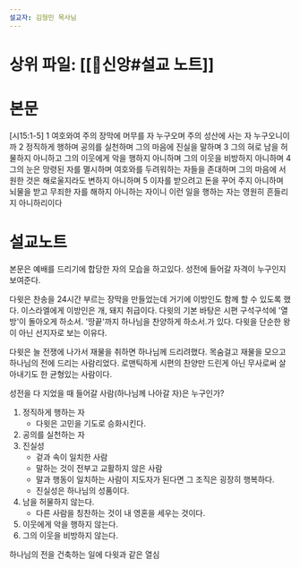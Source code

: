 ```yaml
---
설교자: 김형민 목사님
---
```

# 상위 파일: [[🧭신앙#설교 노트]]

# 본문
[시15:1-5]
1 여호와여 주의 장막에 머무를 자 누구오며 주의 성산에 사는 자 누구오니이까
2 정직하게 행하며 공의를 실천하며 그의 마음에 진실을 말하며
3 그의 혀로 남을 허물하지 아니하고 그의 이웃에게 악을 행하지 아니하며 그의 이웃을 비방하지 아니하며
4 그의 눈은 망령된 자를 멸시하며 여호와를 두려워하는 자들을 존대하며 그의 마음에 서원한 것은 해로울지라도 변하지 아니하며
5 이자를 받으려고 돈을 꾸어 주지 아니하며 뇌물을 받고 무죄한 자를 해하지 아니하는 자이니 이런 일을 행하는 자는 영원히 흔들리지 아니하리이다

# 설교노트
본문은 예배를 드리기에 합당한 자의 모습을 하고있다.
성전에 들어갈 자격이 누구인지 보여준다.

다윗은 찬송을 24시간 부르는 장막을 만들었는데 거기에 이방인도 함께 할 수 있도록 했다.
이스라엘에게 이방인은 개, 돼지 취급이다.
다윗의 기본 바탕은 시편 구석구석에 '열방'이 돌아오게 하소서. '땅끝'까지 하나님을 찬양하게 하소서.가 있다.
다윗을 단순한 왕이 아닌 선지자로 보는 이유다.

다윗은 늘 전쟁에 나가서 재물을 취하면 하나님께 드리려했다.
목숨걸고 재물을 모으고 하나님의 전에 드리는 사람리었다.
로맨틱하게 시편의 찬양만 드린게 아닌 무사로써 살아내기도 한 균형있는 사람이다.

성전을 다 지었을 때 들어갈 사람(하나님께 나아갈 자)은 누구인가?
1. 정직하게 행하는 자
	- 다윗은 고민을 기도로 승화시킨다.
2. 공의를 실천하는 자
3. 진실성
	- 겉과 속이 일치한 사람
	- 말하는 것이 전부고 교활하지 않은 사람
	- 말과 행동이 일치하는 사람이 지도자가 된다면 그 조직은 굉장히 행복하다.
	- 진실성은 하나님의 성품이다.
4. 남을 허물하지 않는다.
	- 다른 사람을 칭찬하는 것이 내 영혼을 세우는 것이다.
5. 이웃에게 악을 행하지 않는다.
6. 그의 이웃을 비방하지 않는다.

하나님의 전을 건축하는 일에 다윗과 같은 열심
